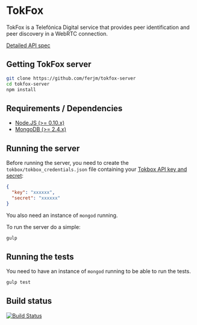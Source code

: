 TokFox
=======
TokFox is a Telefónica Digital service that provides peer identification and peer discovery in a WebRTC connection.

[Detailed API spec](/docs/api.md)

Getting TokFox server
---
```sh
git clone https://github.com/ferjm/tokfox-server
cd tokfox-server
npm install
```

Requirements / Dependencies
---
* [Node.JS (>= 0.10.x)](http://nodejs.org/)
* [MongoDB (>= 2.4.x)](http://www.mongodb.org/)

Running the server
---
Before running the server, you need to create the `tokbox/tokbox_credentials.json` file containing your [Tokbox API key and secret](http://www.tokbox.com/opentok/api/tools/js/apikey):

```json
{
  "key": "xxxxxx",
  "secret": "xxxxxx"
}
```

You also need an instance of `mongod` running.

To run the server do a simple:
```sh
gulp
```

Running the tests
---
You need to have an instance of `mongod` running to be able to run the tests.

```sh
gulp test
```

Build status
---
[![Build Status](https://api.travis-ci.com/ferjm/tokfox-server.png?token=nVp5pzcZquCq324YePdz)](https://magnum.travis-ci.com/ferjm/tokfox-server)

